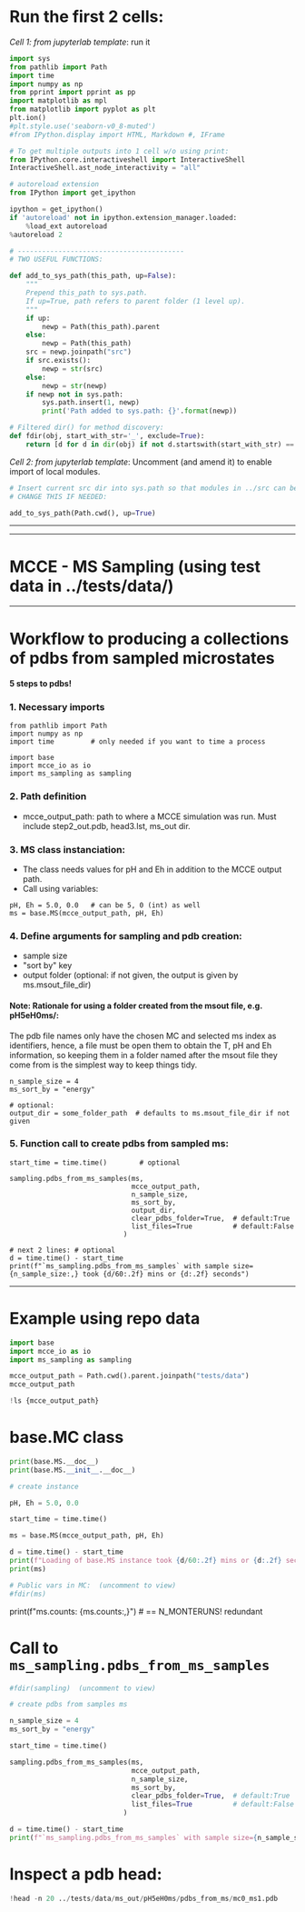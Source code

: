 <!---
jupyter:
  jupytext:
    formats: ipynb,md
    text_representation:
      extension: .md
      format_name: markdown
      format_version: '1.3'
      jupytext_version: 1.15.2
  kernelspec:
    display_name: Python [conda env:mce]
    language: python
    name: conda-env-mce-py
--->

# Run the first 2 cells:


_Cell 1: from jupyterlab template_: run it

```python jupyter={"source_hidden": true}
import sys
from pathlib import Path
import time
import numpy as np
from pprint import pprint as pp
import matplotlib as mpl
from matplotlib import pyplot as plt
plt.ion()
#plt.style.use('seaborn-v0_8-muted')
#from IPython.display import HTML, Markdown #, IFrame

# To get multiple outputs into 1 cell w/o using print:
from IPython.core.interactiveshell import InteractiveShell
InteractiveShell.ast_node_interactivity = "all"

# autoreload extension
from IPython import get_ipython

ipython = get_ipython()
if 'autoreload' not in ipython.extension_manager.loaded:
    %load_ext autoreload
%autoreload 2

# -----------------------------------------
# TWO USEFUL FUNCTIONS:

def add_to_sys_path(this_path, up=False):
    """
    Prepend this_path to sys.path.
    If up=True, path refers to parent folder (1 level up).
    """
    if up:
        newp = Path(this_path).parent
    else:
        newp = Path(this_path)
    src = newp.joinpath("src")
    if src.exists():
        newp = str(src)
    else:
        newp = str(newp)
    if newp not in sys.path:
        sys.path.insert(1, newp)
        print('Path added to sys.path: {}'.format(newp))

# Filtered dir() for method discovery:
def fdir(obj, start_with_str='_', exclude=True):
    return [d for d in dir(obj) if not d.startswith(start_with_str) == exclude]

```

_Cell 2: from jupyterlab template_: Uncomment (and amend it) to enable import of local modules.

```python
# Insert current src dir into sys.path so that modules in ../src can be imported:
# CHANGE THIS IF NEEDED:

add_to_sys_path(Path.cwd(), up=True)
```

---
---

# MCCE - MS Sampling (using test data in ../tests/data/)
---
# Workflow to producing a collections of pdbs from sampled microstates
#### 5 steps to pdbs!

### 1. Necessary imports
```
from pathlib import Path
import numpy as np
import time         # only needed if you want to time a process

import base
import mcce_io as io
import ms_sampling as sampling
```
### 2. Path definition
 * mcce_output_path: path to  where a MCCE simulation was run. Must include step2_out.pdb, head3.lst, ms_out dir.

### 3. MS class instanciation:
 * The class needs values for pH and Eh in addition to the MCCE output path.
 * Call using variables:
```
pH, Eh = 5.0, 0.0   # can be 5, 0 (int) as well
ms = base.MS(mcce_output_path, pH, Eh)
```

### 4. Define arguments for sampling and pdb creation:
 - sample size
 - "sort by" key
 - output folder (optional: if not given, the output is given by ms.msout_file_dir)

#### Note: Rationale for using a folder created from the msout file, e.g. pH5eH0ms/:
The pdb file names only have the chosen MC and selected ms index as identifiers, hence,
a file must be open them to obtain the T, pH and Eh information, so keeping them in a folder
named after the msout file they come from is the simplest way to keep things tidy.

```
n_sample_size = 4
ms_sort_by = "energy"

# optional:
output_dir = some_folder_path  # defaults to ms.msout_file_dir if not given
```

### 5. Function call to create pdbs from sampled ms:
```
start_time = time.time()        # optional

sampling.pdbs_from_ms_samples(ms,
                              mcce_output_path,
                              n_sample_size,
                              ms_sort_by,
                              output_dir,
                              clear_pdbs_folder=True,  # default:True
                              list_files=True          # default:False
                            )

# next 2 lines: # optional
d = time.time() - start_time
print(f"`ms_sampling.pdbs_from_ms_samples` with sample size={n_sample_size:,} took {d/60:.2f} mins or {d:.2f} seconds")
```


---
# Example using repo data

```python
import base
import mcce_io as io
import ms_sampling as sampling
```

```python
mcce_output_path = Path.cwd().parent.joinpath("tests/data")
mcce_output_path

!ls {mcce_output_path}
```

# base.MC class

```python
print(base.MS.__doc__)
print(base.MS.__init__.__doc__)
```

```python
# create instance

pH, Eh = 5.0, 0.0

start_time = time.time()

ms = base.MS(mcce_output_path, pH, Eh)

d = time.time() - start_time
print(f"Loading of base.MS instance took {d/60:.2f} mins or {d:.2f} seconds")
print(ms)
```

```python
# Public vars in MC:  (uncomment to view)
#fdir(ms)
```

<!-- #raw -->
print(f"ms.counts: {ms.counts:,}") # == N_MONTERUNS! redundant
<!-- #endraw -->

# Call to `ms_sampling.pdbs_from_ms_samples`

```python
#fdir(sampling)  (uncomment to view)
```

```python
# create pdbs from samples ms

n_sample_size = 4
ms_sort_by = "energy"

start_time = time.time()

sampling.pdbs_from_ms_samples(ms,
                              mcce_output_path,
                              n_sample_size,
                              ms_sort_by,
                              clear_pdbs_folder=True,  # default:True
                              list_files=True          # default:False
                            )

d = time.time() - start_time
print(f"`ms_sampling.pdbs_from_ms_samples` with sample size={n_sample_size:,} took {d/60:.2f} mins or {d:.2f} seconds")
```

# Inspect a pdb head:

```python
!head -n 20 ../tests/data/ms_out/pH5eH0ms/pdbs_from_ms/mc0_ms1.pdb
```

```python

```
